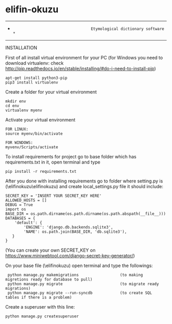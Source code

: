 # elifin-okuzu
**********************************************************************************************************************
*                                       Etymological dictionary software                                             *
**********************************************************************************************************************
INSTALLATION
 
First of all install virtual environment for your PC 
 (for Windows you need to download virtualenv: check http://pip.readthedocs.io/en/stable/installing/#do-i-need-to-install-pip)
```
apt-get install python3-pip
pip3 install virtualenv
```

Create a folder for your virtual environment
```
mkdir env
cd env
virtualenv myenv
```

Activate your virtual environment
```
FOR LINUX:
source myenv/bin/activate

FOR WINDOWS:
myvenv/Scripts/activate
```

To install requirements for project go to base folder which has requirements.txt in it, open terminal and type
```
pip install -r requirements.txt
```
 
After you done with installing requirements go to folder where setting.py is (\elifinokuzu\elifinokuzu) and create local_settings.py file it should include:
  
```
SECRET_KEY = 'INSERT YOUR SECRET_KEY HERE'
ALLOWED_HOSTS = []
DEBUG = True
import os
BASE_DIR = os.path.dirname(os.path.dirname(os.path.abspath(__file__)))
DATABASES = {
    'default': {
        'ENGINE': 'django.db.backends.sqlite3',
        'NAME': os.path.join(BASE_DIR, 'db.sqlite3'),
   }
}
```
(You can create your own SECRET_KEY on https://www.miniwebtool.com/django-secret-key-generator/)

On your base file (\elifinokuzu\) open terminal and type the followings:

```
 python manage.py makemigrations                  (to making migretions ready for database to pull)
 python manage.py migrate                         (to migrate ready migrations)
 python manage.py migrate --run-syncdb            (to create SQL tables if there is a problem)
```

Create a superuser with this line:
```
python manage.py createsuperuser
```
